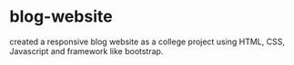 # blog-website
created a responsive blog website as a college project using HTML, CSS, Javascript and framework like bootstrap.
